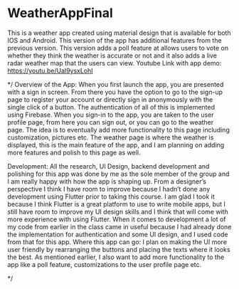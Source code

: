 # WeatherAppFinal

This is a weather app created using material design that is available for both IOS and Android. This version of the app has additional features from the previous version. This version adds a poll feature at allows users to vote on whether they think the weather is accurate or not and it also adds a live radar weather map
that the users can view.
Youtube Link with app demo: https://youtu.be/Ual9ysxLohI

*/
Overview of the App:
When you first launch the app, you are presented with a sign in screen. From there you have the option to go to the sign-up page to register your account
or directly sign in anonymously with the single click of a button. The authentication of all of this is implemented using Firebase. When you sign-in to the app, 
you are taken to the user profile page, from here you can sign out, or you can go to the weather page. The idea is to eventually add more functionality to 
this page including customization, pictures etc. The weather page is where the weather is displayed, this is the main feature of the app, and I am planning
on adding more features and polish to this page as well.

Development: 
All the research, UI Design, backend development and polishing for this app was done by me as the sole member of the group and I am really happy with 
how the app is shaping up. From a designer’s perspective I think I have room to improve because I hadn’t done any development using Flutter prior to taking 
this course. I am glad I took it because I think Flutter is a great platform to use to write mobile apps, but I still have room to improve my UI design 
skills and I think that will come with more experience with using Flutter. When it comes to development a lot of my code from earlier in the class came in 
useful because I had already done the implementation for authentication and some UI design, and I used code from that for this app. 
Where this app can go:
I plan on making the UI more user friendly by rearranging the buttons and placing the texts where it looks the best. As mentioned earlier, I also want 
to add more functionality to the app like a poll feature, customizations to the user profile page etc. 

*/
